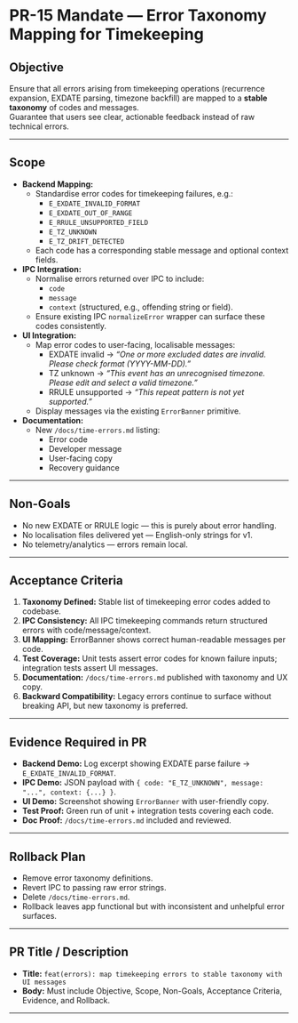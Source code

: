 # PR-15 Mandate — Error Taxonomy Mapping for Timekeeping

## Objective
Ensure that all errors arising from timekeeping operations (recurrence expansion, EXDATE parsing, timezone backfill) are mapped to a **stable taxonomy** of codes and messages.  
Guarantee that users see clear, actionable feedback instead of raw technical errors.

---

## Scope
- **Backend Mapping:**
  - Standardise error codes for timekeeping failures, e.g.:
    - `E_EXDATE_INVALID_FORMAT`
    - `E_EXDATE_OUT_OF_RANGE`
    - `E_RRULE_UNSUPPORTED_FIELD`
    - `E_TZ_UNKNOWN`
    - `E_TZ_DRIFT_DETECTED`
  - Each code has a corresponding stable message and optional context fields.
- **IPC Integration:**
  - Normalise errors returned over IPC to include:
    - `code`
    - `message`
    - `context` (structured, e.g., offending string or field).
  - Ensure existing IPC `normalizeError` wrapper can surface these codes consistently.
- **UI Integration:**
  - Map error codes to user-facing, localisable messages:
    - EXDATE invalid → *“One or more excluded dates are invalid. Please check format (YYYY-MM-DD).”*
    - TZ unknown → *“This event has an unrecognised timezone. Please edit and select a valid timezone.”*
    - RRULE unsupported → *“This repeat pattern is not yet supported.”*
  - Display messages via the existing `ErrorBanner` primitive.
- **Documentation:**
  - New `/docs/time-errors.md` listing:
    - Error code
    - Developer message
    - User-facing copy
    - Recovery guidance

---

## Non-Goals
- No new EXDATE or RRULE logic — this is purely about error handling.  
- No localisation files delivered yet — English-only strings for v1.  
- No telemetry/analytics — errors remain local.  

---

## Acceptance Criteria
1. **Taxonomy Defined:** Stable list of timekeeping error codes added to codebase.  
2. **IPC Consistency:** All IPC timekeeping commands return structured errors with code/message/context.  
3. **UI Mapping:** ErrorBanner shows correct human-readable messages per code.  
4. **Test Coverage:** Unit tests assert error codes for known failure inputs; integration tests assert UI messages.  
5. **Documentation:** `/docs/time-errors.md` published with taxonomy and UX copy.  
6. **Backward Compatibility:** Legacy errors continue to surface without breaking API, but new taxonomy is preferred.  

---

## Evidence Required in PR
- **Backend Demo:** Log excerpt showing EXDATE parse failure → `E_EXDATE_INVALID_FORMAT`.  
- **IPC Demo:** JSON payload with `{ code: "E_TZ_UNKNOWN", message: "...", context: {...} }`.  
- **UI Demo:** Screenshot showing `ErrorBanner` with user-friendly copy.  
- **Test Proof:** Green run of unit + integration tests covering each code.  
- **Doc Proof:** `/docs/time-errors.md` included and reviewed.  

---

## Rollback Plan
- Remove error taxonomy definitions.  
- Revert IPC to passing raw error strings.  
- Delete `/docs/time-errors.md`.  
- Rollback leaves app functional but with inconsistent and unhelpful error surfaces.  

---

## PR Title / Description
- **Title:** `feat(errors): map timekeeping errors to stable taxonomy with UI messages`  
- **Body:** Must include Objective, Scope, Non-Goals, Acceptance Criteria, Evidence, and Rollback.

---
```
